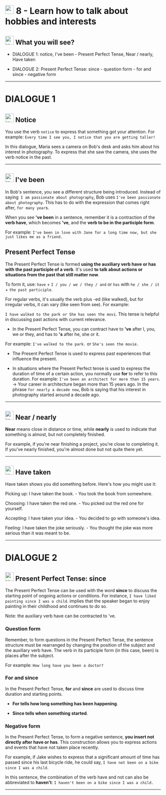 # <img width="28" height="28" src="https://img.icons8.com/emoji/28/united-kingdom-emoji.png" alt="united-kingdom-emoji"/> 8 - Learn how to talk about hobbies and interests

## <img width="28" height="28" src="https://img.icons8.com/emoji/28/united-kingdom-emoji.png" alt="united-kingdom-emoji"/> What you will see?

- DIALOGUE 1: notice, I've been - Present Perfect Tense, Near / nearly, Have taken

- DIALOGUE 2: Present Perfect Tense: since - question form - for and since - negative form

---

# DIALOGUE 1

## <img width="28" height="28" src="https://img.icons8.com/emoji/28/united-kingdom-emoji.png" alt="united-kingdom-emoji"/> Notice

You use the verb ``notice`` to express that something got your attention. For example: ``Every time I see you, I notice that you are getting taller!``

In this dialogue, Maria sees a camera on Bob's desk and asks him about his interest in photography. To express that she saw the camera, she uses the verb notice in the past.

---

##  <img width="28" height="28" src="https://img.icons8.com/emoji/28/united-kingdom-emoji.png" alt="united-kingdom-emoji"/>  I've been

In Bob's sentence, you see a different structure being introduced. Instead of saying`` I am passionate about photography``, Bob uses ``I've been passionate about photography``. This has to do with the expression that comes right after, ``for many year``s.

When you see **'ve been** in a sentence, remember it is a contraction of the **verb have**, which becomes **'ve**, and the **verb to be in the participle form**.

For example: ``I've been in love with Jane for a long time now, but she just likes me as a friend.``

## Present Perfect Tense

The Present Perfect Tense is formed **using the auxiliary verb have or has with the past participle of a verb**. It's used **to talk about actions or situations from the past that still matter now**.

To form it, use: ``have`` + ``I / you / we / they / and`` or ``has`` with ``he / she / it`` + ``the past participle``.

For regular verbs, it's usually the verb plus -ed (like walked), but for irregular verbs, it can vary (like seen from see). For example:

``I have walked to the park or She has seen the movi``. This tense is helpful in discussing past actions with current relevance.

- In the Present Perfect Tense, you can contract have to **'ve** after I, you, we or they, and has to **'s** after he, she or it.

For example: ``I've walked to the park.`` or ``She's seen the movie.``

- The Present Perfect Tense is used to express past experiences that influence the present.

- In situations where the Present Perfect tense is used to express the duration of time of a certain action, you normally use **for** to refer to this duration. For example: ``I've been an architect for more than 15 years``. -> Your career in architecture began more than 15 years ago. In the phrase ``for nearly a decade now``, Bob is saying that his interest in photography started around a decade ago.
  
---

## <img width="28" height="28" src="https://img.icons8.com/emoji/28/united-kingdom-emoji.png" alt="united-kingdom-emoji"/> Near / nearly

**Near** means close in distance or time, while **nearly** is used to indicate that something is almost, but not completely finished.

For example, if you're near finishing a project, you're close to completing it. If you've nearly finished, you're almost done but not quite there yet.

---

##  <img width="28" height="28" src="https://img.icons8.com/emoji/28/united-kingdom-emoji.png" alt="united-kingdom-emoji"/>  Have taken

Have taken shows you did something before. Here's how you might use it:

Picking up: I have taken the book. - You took the book from somewhere.

Choosing: I have taken the red one. - You picked out the red one for yourself.

Accepting: I have taken your idea. - You decided to go with someone's idea.

Feeling: I have taken the joke seriously. - You thought the joke was more serious than it was meant to be.

---

# DIALOGUE 2

## <img width="28" height="28" src="https://img.icons8.com/emoji/28/united-kingdom-emoji.png" alt="united-kingdom-emoji"/> Present Perfect Tense: since

The Present Perfect Tense can be used with the word **since** to discuss the starting point of ongoing actions or conditions. For instance, ``I have liked painting since I was a child``. implies that the speaker began to enjoy painting in their childhood and continues to do so. 

Note: the auxiliary verb have can be contracted to 've.

### Question form

Remember, to form questions in the Present Perfect Tense, the sentence structure must be rearranged by changing the position of the subject and the auxiliary verb have. The verb in its participle form (in this case, been) is places after the subject. 

For example: ``How long have you been a doctor?``

### For and since

In the Present Perfect Tense, **for** and **since** are used to discuss time duration and starting points. 

- **For tells how long something has been happening**.

- **Since tells when something started**.

### Negative form

In the Present Perfect Tense, to form a negative sentence, **you insert not directly after have or has**. This construction allows you to express actions and events that have not taken place recently.

For example, if Jake wishes to express that a significant amount of time has passed since his last bicycle ride, he could say, ``I have not been on a bike since I was a child``.

In this sentence, the combination of the verb have and not can also be abbreviated to **haven't**: ``I haven't been on a bike since I was a child.``

---
